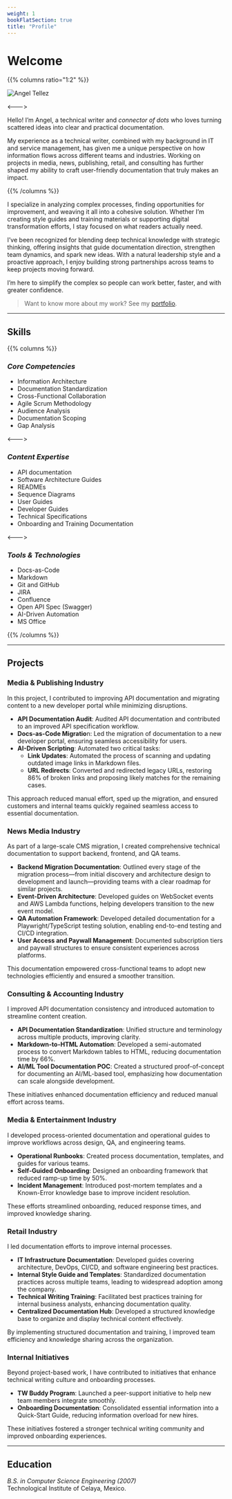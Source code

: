 ```yaml
---
weight: 1
bookFlatSection: true
title: "Profile"
---
```


# Welcome

{{% columns ratio="1:2" %}}

![Angel Tellez](ATR.png "Angel Tellez")

<--->

Hello! I’m Angel, a technical writer and _connector of dots_ who loves turning scattered ideas into clear and practical documentation.

My experience as a technical writer, combined with my background in IT and service management, has given me a unique perspective on how information flows across different teams and industries. Working on projects in media, news, publishing, retail, and consulting has further shaped my ability to craft user-friendly documentation that truly makes an impact.

{{% /columns %}}

I specialize in analyzing complex processes, finding opportunities for improvement, and weaving it all into a cohesive solution. Whether I’m creating style guides and training materials or supporting digital transformation efforts, I stay focused on what readers actually need.

I’ve been recognized for blending deep technical knowledge with strategic thinking, offering insights that guide documentation direction, strengthen team dynamics, and spark new ideas. With a natural leadership style and a proactive approach, I enjoy building strong partnerships across teams to keep projects moving forward.

I’m here to simplify the complex so people can work better, faster, and with greater confidence.

> Want to know more about my work? See my [portfolio](../portfolio/).
---

## Skills

{{% columns %}}

### _Core Competencies_

- Information Architecture
- Documentation Standardization
- Cross-Functional Collaboration
- Agile Scrum Methodology
- Audience Analysis
- Documentation Scoping
- Gap Analysis

<--->

### _Content Expertise_

- API documentation
- Software Architecture Guides
- READMEs
- Sequence Diagrams
- User Guides
- Developer Guides
- Technical Specifications
- Onboarding and Training Documentation

<--->

### _Tools & Technologies_

- Docs-as-Code
- Markdown
- Git and GitHub
- JIRA
- Confluence
- Open API Spec (Swagger)
- AI-Driven Automation
- MS Office

{{% /columns %}}

---

## Projects

### Media & Publishing Industry

In this project, I contributed to improving API documentation and migrating content to a new developer portal while minimizing disruptions.

- **API Documentation Audit**: Audited API documentation and contributed to an improved API specification workflow.
- **Docs-as-Code Migratio**n: Led the migration of documentation to a new developer portal, ensuring seamless accessibility for users.
- **AI-Driven Scripting**: Automated two critical tasks:
  - **Link Updates**: Automated the process of scanning and updating outdated image links in Markdown files.
  - **URL Redirects**: Converted and redirected legacy URLs, restoring 86% of broken links and proposing likely matches for the remaining cases.

This approach reduced manual effort, sped up the migration, and ensured customers and internal teams quickly regained seamless access to essential documentation.

### News Media Industry

As part of a large-scale CMS migration, I created comprehensive technical documentation to support backend, frontend, and QA teams.

- **Backend Migration Documentation**: Outlined every stage of the migration process—from initial discovery and architecture design to development and launch—providing teams with a clear roadmap for similar projects.
- **Event-Driven Architecture**: Developed guides on WebSocket events and AWS Lambda functions, helping developers transition to the new event model.
- **QA Automation Framework**: Developed detailed documentation for a Playwright/TypeScript testing solution, enabling end-to-end testing and CI/CD integration.
- **User Access and Paywall Management**: Documented subscription tiers and paywall structures to ensure consistent experiences across platforms.

This documentation empowered cross-functional teams to adopt new technologies efficiently and ensured a smoother transition.

### Consulting & Accounting Industry

I improved API documentation consistency and introduced automation to streamline content creation.

- **API Documentation Standardization**: Unified structure and terminology across multiple products, improving clarity.
- **Markdown-to-HTML Automation**: Developed a semi-automated process to convert Markdown tables to HTML, reducing documentation time by 66%.
- **AI/ML Tool Documentation POC**: Created a structured proof-of-concept for documenting an AI/ML-based tool, emphasizing how documentation can scale alongside development.

These initiatives enhanced documentation efficiency and reduced manual effort across teams.

### Media & Entertainment Industry

I developed process-oriented documentation and operational guides to improve workflows across design, QA, and engineering teams.

- **Operational Runbooks**: Created process documentation, templates, and guides for various teams.
- **Self-Guided Onboarding**: Designed an onboarding framework that reduced ramp-up time by 50%.
- **Incident Management**: Introduced post-mortem templates and a Known-Error knowledge base to improve incident resolution.

These efforts streamlined onboarding, reduced response times, and improved knowledge sharing.

### Retail Industry

I led documentation efforts to improve internal processes.

- **IT Infrastructure Documentation**: Developed guides covering architecture, DevOps, CI/CD, and software engineering best practices.
- **Internal Style Guide and Templates**: Standardized documentation practices across multiple teams, leading to widespread adoption among the company.
- **Technical Writing Training**: Facilitated best practices training for internal business analysts, enhancing documentation quality.
- **Centralized Documentation Hub**: Developed a structured knowledge base to organize and display technical content effectively.

By implementing structured documentation and training, I improved team efficiency and knowledge sharing across the organization.

### Internal Initiatives

Beyond project-based work, I have contributed to initiatives that enhance technical writing culture and onboarding processes.

- **TW Buddy Program**: Launched a peer-support initiative to help new team members integrate smoothly.
- **Onboarding Documentation**: Consolidated essential information into a Quick-Start Guide, reducing information overload for new hires.

These initiatives fostered a stronger technical writing community and improved onboarding experiences.

---

## Education

_B.S. in Computer Science Engineering (2007)_ \
Technological Institute of Celaya, Mexico.
